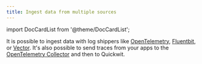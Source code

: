 ```yaml
---
title: Ingest data from multiple sources
---
```


import DocCardList from '@theme/DocCardList';

<DocCardList />

It is possible to ingest data with log shippers like [OpenTelemetry](../log-management/index.md#opentelemetry-agent), [Fluentbit](../log-management/send-logs-from-fluentbit-to-quickwit.md), or [Vector](../log-management/send-logs-from-vector-to-quickwit.md). It's also possible to send traces from your apps to the [OpenTelemetry Collector](../log-management/deploy-quickwit-otel-with-helm.md) and then to Quickwit.


